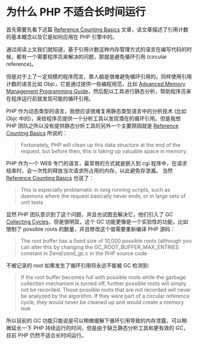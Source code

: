 <!--
{
  "title": "为什么 PHP 不适合长时间运行"
}
-->
# 为什么 PHP 不适合长时间运行

首先需要先看下这篇 [Reference Counting Basics][link1] 文章，该文章描述了引用计数的基本概念以及它是如何应用在 PHP 引擎中的。

通过阅读上文我们就知道，基于引用计数这种内存管理方式的语言在编写代码的时候，都有一个需要程序员来解决的问题，那就是避免循环引用 (circular reference)。

但是对于上了一定规模的程序而言，靠人脑是很难避免循环引用的。同样使用引用计数的语言比如 Objc，它是通过提供一些编程规范，比如 [Advanced Memory Management Programming Guide][link2]，然后配以工具进行静态分析，帮助程序员来在程序运行前就发现可能的循环引用。

PHP 作为动态类型的语言，我想应该很难复用静态类型语言中的分析技术 (比如 Objc 中的)，来给程序员提供一个分析工具以发现潜在的循环引用。但是我想 PHP 团队之所以没有提供静态分析工具的另外一个主要原因就是 [Reference Counting Basics][link1] 所说的：

> Fortunately, PHP will clean up this data structure at the end of the request, but before then, this is taking up valuable space in memory.

PHP 作为一个 WEB 专门的语言，最常用的方式就是嵌入到 cgi 程序中，在请求结束时，会一次性的释放当次请求所占用的内存，以此避免存泄漏。
当然 [Reference Counting Basics][link1] 也说了：

> This is especially problematic in long running scripts, such as daemons where the request basically never ends, or in large sets of unit tests

显然 PHP 团队意识到了这个问题，并且也试图去解决它，他们引入了 GC [Collecting Cycles][link3]，但是很明显，这个 GC 功能更像是一个实验性的功能，比如限制了 possible roots 的数量，并且修改这个值需要重新编译 PHP 源码：

> The root buffer has a fixed size of 10,000 possible roots (although you can alter this by changing the GC_ROOT_BUFFER_MAX_ENTRIES constant in Zend/zend_gc.c in the PHP source code

不被记录的 root 如果发生了循环引用将永远不能被 GC 检测到:

> If the root buffer becomes full with possible roots while the garbage collection mechanism is turned off, further possible roots will simply not be recorded. Those possible roots that are not recorded will never be analyzed by the algorithm. If they were part of a circular reference cycle, they would never be cleaned up and would create a memory leak

所以目前的 GC 功能只能说是可以稍微缓解下循环引用导致的内存泄露，可以稍微延长一下 PHP 持续运行的时间，但是由于缺乏静态分析工具和更有效的 GC，目前 PHP 仍然不适合长时间运行。

[link1]: http://php.net/manual/en/features.gc.refcounting-basics.php
[link2]: https://developer.apple.com/library/content/documentation/Cocoa/Conceptual/MemoryMgmt/Articles/mmPractical.html
[link3]: http://php.net/manual/en/features.gc.collecting-cycles.php
